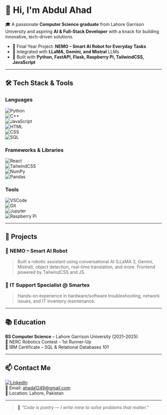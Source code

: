 # 👋 Hi, I'm Abdul Ahad

🎓 A passionate **Computer Science graduate** from Lahore Garrison University and aspiring **AI & Full-Stack Developer** with a knack for building innovative, tech-driven solutions.

- 🧠 Final Year Project: **NEMO – Smart AI Robot for Everyday Tasks**
- 🤖 Integrated with **LLaMA, Gemini, and Mistral** LLMs
- 🔧 Built with **Python, FastAPI, Flask, Raspberry Pi, TailwindCSS, JavaScript**

---

## 🛠️ Tech Stack & Tools

### Languages  
![Python](https://img.shields.io/badge/Python-3670A0?style=for-the-badge&logo=python&logoColor=white)  
![C++](https://img.shields.io/badge/C++-00599C?style=for-the-badge&logo=c%2b%2b&logoColor=white)  
![JavaScript](https://img.shields.io/badge/JavaScript-F7DF1E?style=for-the-badge&logo=javascript&logoColor=black)  
![HTML](https://img.shields.io/badge/HTML5-E34F26?style=for-the-badge&logo=html5&logoColor=white)  
![CSS](https://img.shields.io/badge/CSS3-1572B6?style=for-the-badge&logo=css3&logoColor=white)  
![SQL](https://img.shields.io/badge/SQL-4479A1?style=for-the-badge&logo=postgresql&logoColor=white)

### Frameworks & Libraries  
![React](https://img.shields.io/badge/React-20232A?style=for-the-badge&logo=react&logoColor=61DAFB)  
![TailwindCSS](https://img.shields.io/badge/TailwindCSS-06B6D4?style=for-the-badge&logo=tailwindcss&logoColor=white)  
![NumPy](https://img.shields.io/badge/Numpy-013243?style=for-the-badge&logo=numpy&logoColor=white)  
![Pandas](https://img.shields.io/badge/Pandas-150458?style=for-the-badge&logo=pandas&logoColor=white)  


### Tools  
![VSCode](https://img.shields.io/badge/VS_Code-007ACC?style=for-the-badge&logo=visual-studio-code&logoColor=white)  
![Git](https://img.shields.io/badge/Git-F05032?style=for-the-badge&logo=git&logoColor=white)  
![Jupyter](https://img.shields.io/badge/Jupyter-F37626?style=for-the-badge&logo=jupyter&logoColor=white)  
![Raspberry Pi](https://img.shields.io/badge/Raspberry%20Pi-C51A4A?style=for-the-badge&logo=raspberrypi&logoColor=white)

---

## 🧠 Projects

### 🤖 NEMO – Smart AI Robot  
> Built a robotic assistant using conversational AI (LLaMA 3, Gemini, Mistral), object detection, real-time translation, and more. Frontend powered by TailwindCSS and JS.

### 💼 IT Support Specialist @ Smartex  
> Hands-on experience in hardware/software troubleshooting, network issues, and IT inventory maintenance.

---

## 📚 Education

**BS Computer Science** – Lahore Garrison University (2021–2025)  
🏅 NERC Robotics Contest – 1st Runner-Up  
📜 IBM Certificate – SQL & Relational Databases 101

---

## 📫 Contact Me

[![LinkedIn](https://img.shields.io/badge/LinkedIn-blue?style=for-the-badge&logo=linkedin&logoColor=white)](https://www.linkedin.com/in/abdul-ahad9009/)  
📧 Email: ahada1249@gmail.com  
📍 Location: Lahore, Pakistan

---

> 💬 *"Code is poetry — I write mine to solve problems that matter."*
